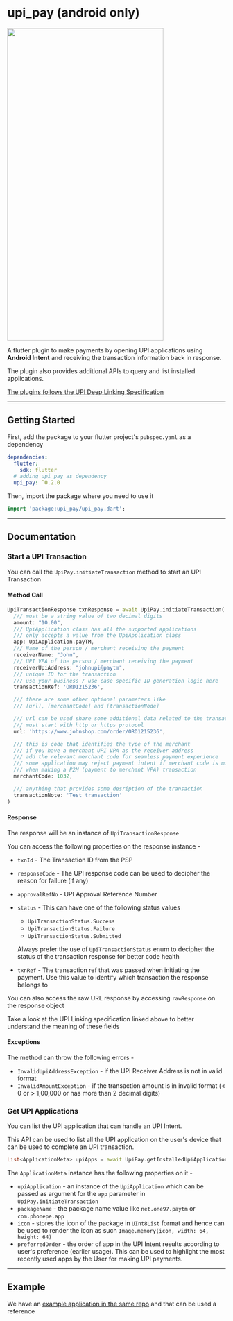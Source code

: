 # upi_pay (android only)

<img src="https://user-images.githubusercontent.com/12991390/69864983-244be680-12c6-11ea-918a-9d06c5e87110.png" height="720" width="360">

A flutter plugin to make payments by opening UPI applications using **Android Intent** and receiving the transaction information back in response.

The plugin also provides additional APIs to query and list installed applications.

[The plugins follows the UPI Deep Linking Specification](https://www.npci.org.in/sites/default/files/UPI%20Linking%20Specs_ver%201.6.pdf)

---

## Getting Started

First, add the package to your flutter project's `pubspec.yaml` as a dependency

```yaml
dependencies:
  flutter:
    sdk: flutter
  # adding upi_pay as dependency
  upi_pay: ^0.2.0
```

Then, import the package where you need to use it

```dart
import 'package:upi_pay/upi_pay.dart';
```

---

## Documentation

### Start a UPI Transaction

You can call the `UpiPay.initiateTransaction` method to start an UPI Transaction

#### Method Call

```dart
UpiTransactionResponse txnResponse = await UpiPay.initiateTransaction(
  /// must be a string value of two decimal digits
  amount: "10.00",
  /// UpiApplication class has all the supported applications
  /// only accepts a value from the UpiApplication class
  app: UpiApplication.payTM,
  /// Name of the person / merchant receiving the payment
  receiverName: "John",
  /// UPI VPA of the person / merchant receiving the payment
  receiverUpiAddress: "johnupi@paytm",
  /// unique ID for the transaction
  /// use your business / use case specific ID generation logic here
  transactionRef: 'ORD1215236',

  /// there are some other optional parameters like
  /// [url], [merchantCode] and [transactionNode]

  /// url can be used share some additional data related to the transaction like invoice copy, etc.
  /// must start with http or https protocol
  url: 'https://www.johnshop.com/order/ORD1215236',

  /// this is code that identifies the type of the merchant
  /// if you have a merchant UPI VPA as the receiver address
  /// add the relevant merchant code for seamless payment experience
  /// some application may reject payment intent if merchant code is missing
  /// when making a P2M (payment to merchant VPA) transaction
  merchantCode: 1032,

  /// anything that provides some desription of the transaction
  transactionNote: 'Test transaction'
)
```

#### Response

The response will be an instance of `UpiTransactionResponse`

You can access the following properties on the response instance -

- `txnId` - The Transaction ID from the PSP
- `responseCode` - The UPI response code can be used to decipher the reason for failure (if any)
- `approvalRefNo` - UPI Approval Reference Number
- `status` - This can have one of the following status values

  - `UpiTransactionStatus.Success`
  - `UpiTransactionStatus.Failure`
  - `UpiTransactionStatus.Submitted`

  Always prefer the use of `UpiTransactionStatus` enum to decipher the status of the transaction response for better code health

- `txnRef` - The transaction ref that was passed when initiating the payment. Use this value to identify which transaction the response belongs to

You can also access the raw URL response by accessing `rawResponse` on the response object

Take a look at the UPI Linking specification linked above to better understand the meaning of these fields

#### Exceptions

The method can throw the following errors -

- `InvalidUpiAddressException` - if the UPI Receiver Address is not in valid format
- `InvalidAmountException` - if the transaction amount is in invalid format (< 0 or > 1,00,000 or has more than 2 decimal digits)

### Get UPI Applications

You can list the UPI application that can handle an UPI Intent.

This API can be used to list all the UPI application on the user's device that can be used to complete an UPI transaction.

```dart
List<ApplicationMeta> upiApps = await UpiPay.getInstalledUpiApplications();
```

The `ApplicationMeta` instance has the following properties on it -

- `upiApplication` - an instance of the `UpiApplication` which can be passed as argument for the `app` parameter in `UpiPay.initiateTransaction`
- `packageName` - the package name value like `net.one97.paytm` or `com.phonepe.app`
- `icon` - stores the icon of the package in `UInt8List` format and hence can be used to render the icon as such `Image.memory(icon, width: 64, height: 64)`
- `preferredOrder` - the order of app in the UPI Intent results according to user's preference (earlier usage). This can be used to highlight the most recently used apps by the User for making UPI payments.

---

## Example

We have an [example application in the same repo](https://github.com/drenther/upi_pay/tree/master/example) and that can be used a reference
